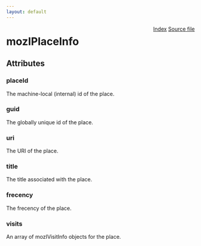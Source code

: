 ```yaml
---
layout: default
---
```

<div class='links' style='float:right'><a href="../index.html">Index</a>
<a href="http://dxr.mozilla.org/mozilla-central/source/toolkit/components/places/mozIAsyncHistory.idl">Source file</a>
</div>

# mozIPlaceInfo #

## Attributes ##

### placeId ###
  
The machine-local (internal) id of the place.  
  

### guid ###
  
The globally unique id of the place.  
  

### uri ###
  
The URI of the place.  
  

### title ###
  
The title associated with the place.  
  

### frecency ###
  
The frecency of the place.  
  

### visits ###
  
An array of mozIVisitInfo objects for the place.  
  
